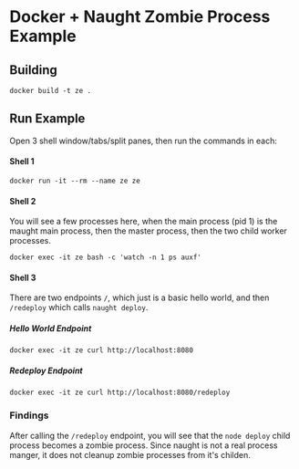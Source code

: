 # Docker + Naught Zombie Process Example 

## Building

```shell
docker build -t ze .
```

## Run Example

Open 3 shell window/tabs/split panes, then run the commands in each:

#### Shell 1

```shell
docker run -it --rm --name ze ze
```

#### Shell 2

You will see a few processes here, when the main process (pid 1) is the maught main process, then the master process,
then the two child worker processes.

```shell
docker exec -it ze bash -c 'watch -n 1 ps auxf'
```

#### Shell 3

There are two endpoints `/`, which just is a basic hello world, and then `/redeploy` which calls `naught deploy`.

##### Hello World Endpoint

```shell
docker exec -it ze curl http://localhost:8080
```

##### Redeploy Endpoint

```shell
docker exec -it ze curl http://localhost:8080/redeploy
```

### Findings

After calling the `/redeploy` endpoint, you will see that the `node deploy` child process becomes a zombie process. Since
naught is not a real process manger, it does not cleanup zombie processes from it's childen.
